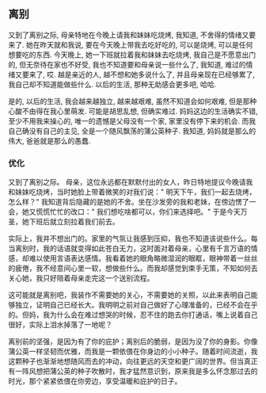 ## 离别

又到了离别之际, 母亲特地在今晚上请我和妹妹吃烧烤, 我知道, 不舍得的情绪又要来了. 她在昨天就和我说, 要在今天晚上带我去吃好吃的, 可以是烧烤, 可以是任何想要吃的东西. 今天晚上, 她一下班就拉着我和妹妹去吃烧烤, 我自己是不愿意出门的, 但无奈待在家也不好受, 我也不知道要和母亲说一些什么了, 我知道, 难过的情绪又要来了, 哎. 越是亲近的人, 越不想和她多说什么了, 并且母亲现在已经够累了, 我自己却不知道能做些什么. 以后的生活, 那种无助感会更多吧, 哈哈.

是的, 以后的生活, 我会越来越独立, 越来越艰难, 虽然不知道会如何艰难, 但是那种心酸不由得在我心里萌发. 可能是胡思乱想, 但确实难过. 妈妈这边的生活确实不错, 至少不用我来操心的, 唯一的遗憾是父母没有一个家, 家里没有停下来的机会. 而我自己确没有自己的主见, 全是一个随风飘荡的蒲公英种子. 我知道, 妈妈就是那么的伟大, 爸爸就是那么的愚蠢.

### 优化

又到了离别之际。 母亲，这位永远都在默默付出的女人，昨日特地提议今晚请我和妹妹吃烧烤，当时她脸上带着微笑的对我们说：" 明天下午，我们一起去烧烤，怎么样？" 我知道背后隐藏的是她的不舍。坐在沙发旁的我和老妹，在傍边愣了一会，她又慌慌忙忙的改口：" 我们想吃啥都可以，你们来选择吧。" 于是今天万圣，她下班后就立刻拉着我们前去。

实际上，我并不想出门的。家里的气氛让我感到压抑，我也不知道该说些什么。每当离别时，我的话语就变得如此苍白无力，这时面对着母亲，心里有千言万语的情感，却难以使用言语表达感情。我看着她的眼角略微湿润的眼眶，眼神带着一丝丝的疲倦，我不经意间心里一软，想做些什么。而我却感觉到束手无策，不知如何去关心她，我只好陪着母亲走完这一个送别流程。

这可能就是离别吧，我装作不需要她的关心，不需要她的关照，以此来表明自己能够独立，证明自己已经长大。我明明之前对自己做好了心理准备的，已经不会在乎的。但妈，我为什么会在难过想哭的时候，忍不住的跑去你打通话，嘴上说着自己很好，实际上泪水掉落了一地呢？

离别前的坚强，是因为有了你的庇护；离别后的脆弱，是因为没了你的身影。你像蒲公英一样坚韧而优雅，而我是一颗依偎在你身边的小小种子。随着时间流逝，我这颗种子也渐渐地想随风而去的冲动，向往更远的天空和更广阔的世界。但当真正有一阵风想把蒲公英的种子吹散时，我才猛然意识到，原来我是多么怀念那过去的时光，那个紧紧依偎在你旁边，享受温暖和庇护的日子。
